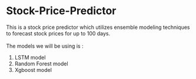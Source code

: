 # Stock-Price-Predictor
This is a stock price predictor which utilizes ensemble modeling techniques to forecast stock prices for up to 100 days.<br>
<br>
The models we will be using is :
1. LSTM model
2. Random Forest model
3. Xgboost model

